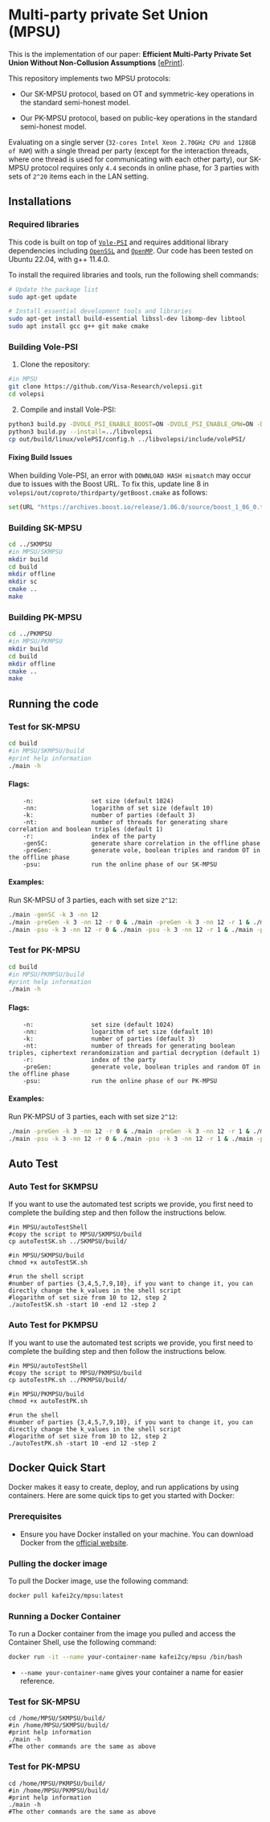 # Multi-party private Set Union (MPSU)

This is the implementation of our paper: **Efficient Multi-Party Private Set Union Without Non-Collusion Assumptions** [[ePrint](https://eprint.iacr.org/2024/1146)]. 

This repository implements two MPSU protocols: 

  * Our SK-MPSU protocol, based on OT and symmetric-key operations in the standard semi-honest model.

  * Our PK-MPSU protocol, based on public-key operations in the standard semi-honest model.

Evaluating on a single server (`32-cores Intel Xeon 2.70GHz CPU and 128GB of RAM`) with a single thread per party (except for the interaction threads, where one thread is used for communicating with each other party), our SK-MPSU protocol requires only `4.4` seconds in online phase, for 3 parties with sets of `2^20` items each in the LAN setting. 

## Installations

### Required libraries

This code is built on top of [`Vole-PSI`](https://github.com/Visa-Research/volepsi.git) and requires additional library dependencies including [`OpenSSL`](https://www.openssl.org) and [`OpenMP`](https://www.openmp.org). Our code has been tested on Ubuntu 22.04, with g++ 11.4.0. 

To install the required libraries and tools, run the following shell commands:

```bash
# Update the package list
sudo apt-get update

# Install essential development tools and libraries
sudo apt-get install build-essential libssl-dev libomp-dev libtool
sudo apt install gcc g++ git make cmake
```

### Building Vole-PSI

1. Clone the repository:

```bash
#in MPSU
git clone https://github.com/Visa-Research/volepsi.git
cd volepsi
```

2. Compile and install Vole-PSI:

```bash
python3 build.py -DVOLE_PSI_ENABLE_BOOST=ON -DVOLE_PSI_ENABLE_GMW=ON -DVOLE_PSI_ENABLE_CPSI=OFF -DVOLE_PSI_ENABLE_OPPRF=OFF
python3 build.py --install=../libvolepsi
cp out/build/linux/volePSI/config.h ../libvolepsi/include/volePSI/
```

#### Fixing Build Issues

When building Vole-PSI, an error with `DOWNLOAD HASH mismatch` may occur due to issues with the Boost URL. To fix this, update line 8 in `volepsi/out/coproto/thirdparty/getBoost.cmake` as follows:

```bash
set(URL "https://archives.boost.io/release/1.86.0/source/boost_1_86_0.tar.bz2")
```

### Building SK-MPSU

```bash
cd ../SKMPSU
#in MPSU/SKMPSU
mkdir build
cd build
mkdir offline
mkdir sc
cmake ..
make
```

### Building PK-MPSU

```bash
cd ../PKMPSU
#in MPSU/PKMPSU
mkdir build
cd build
mkdir offline
cmake ..
make
```

## Running the code

### Test for SK-MPSU

```bash
cd build
#in MPSU/SKMPSU/build
#print help information
./main -h
```

#### Flags:

        -n:                set size (default 1024)
        -nn:               logarithm of set size (default 10)
        -k:                number of parties (default 3)
        -nt:               number of threads for generating share correlation and boolean triples (default 1)
        -r:                index of the party
        -genSC:            generate share correlation in the offline phase
        -preGen:           generate vole, boolean triples and random OT in the offline phase
        -psu:              run the online phase of our SK-MPSU

#### Examples: 

Run SK-MPSU of 3 parties, each with set size `2^12`:

``` bash
./main -genSC -k 3 -nn 12
./main -preGen -k 3 -nn 12 -r 0 & ./main -preGen -k 3 -nn 12 -r 1 & ./main -preGen -k 3 -nn 12 -r 2
./main -psu -k 3 -nn 12 -r 0 & ./main -psu -k 3 -nn 12 -r 1 & ./main -psu -k 3 -nn 12 -r 2
```


### Test for PK-MPSU

```bash
cd build
#in MPSU/PKMPSU/build
#print help information
./main -h
```

#### Flags:

        -n:                set size (default 1024)
        -nn:               logarithm of set size (default 10)
        -k:                number of parties (default 3)
        -nt:               number of threads for generating boolean triples, ciphertext rerandomization and partial decryption (default 1)
        -r:                index of the party
        -preGen:           generate vole, boolean triples and random OT in the offline phase
        -psu:              run the online phase of our PK-MPSU

#### Examples: 

Run PK-MPSU of 3 parties, each with set size `2^12`:

```bash
./main -preGen -k 3 -nn 12 -r 0 & ./main -preGen -k 3 -nn 12 -r 1 & ./main -preGen -k 3 -nn 12 -r 2
./main -psu -k 3 -nn 12 -r 0 & ./main -psu -k 3 -nn 12 -r 1 & ./main -psu -k 3 -nn 12 -r 2
```
## Auto Test

### Auto Test for SKMPSU

If you want to use the automated test scripts we provide, you first need to complete the building step and then follow the instructions below.

```shell
#in MPSU/autoTestShell
#copy the script to MPSU/SKMPSU/build
cp autoTestSK.sh ../SKMPSU/build/

#in MPSU/SKMPSU/build
chmod +x autoTestSK.sh

#run the shell script
#number of parties {3,4,5,7,9,10}, if you want to change it, you can directly change the k_values in the shell script
#logarithm of set size from 10 to 12, step 2
./autoTestSK.sh -start 10 -end 12 -step 2
```

### Auto Test for PKMPSU

If you want to use the automated test scripts we provide, you first need to complete the building step and then follow the instructions below.

```shell
#in MPSU/autoTestShell
#copy the script to MPSU/PKMPSU/build
cp autoTestPK.sh ../PKMPSU/build/

#in MPSU/PKMPSU/build
chmod +x autoTestPK.sh

#run the shell
#number of parties {3,4,5,7,9,10}, if you want to change it, you can directly change the k_values in the shell script
#logarithm of set size from 10 to 12, step 2
./autoTestPK.sh -start 10 -end 12 -step 2
```
## Docker Quick Start

Docker makes it easy to create, deploy, and run applications by using containers. Here are some quick tips to get you started with Docker:

### Prerequisites

- Ensure you have Docker installed on your machine. You can download Docker from the [official website](https://www.docker.com/products/docker-desktop).

### Pulling the docker image

To pull the Docker image, use the following command:

```bash
docker pull kafei2cy/mpsu:latest
```

### Running a Docker Container

To run a Docker container from the image you pulled and access the Container Shell, use the following command:

```sh
docker run -it --name your-container-name kafei2cy/mpsu /bin/bash
```

- `--name your-container-name` gives your container a name for easier reference.

### Test for SK-MPSU

```shell
cd /home/MPSU/SKMPSU/build/
#in /home/MPSU/SKMPSU/build/
#print help information
./main -h
#The other commands are the same as above
```

### Test for PK-MPSU

```shell
cd /home/MPSU/PKMPSU/build/
#in /home/MPSU/PKMPSU/build/
#print help information
./main -h
#The other commands are the same as above
```


















